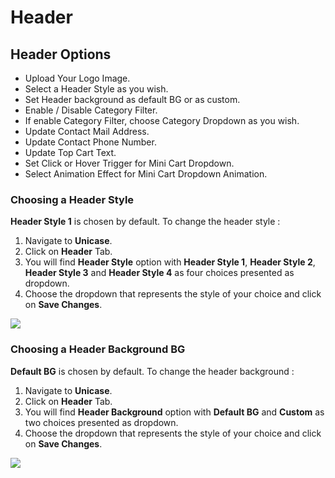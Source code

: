 # Header

## Header Options

* Upload Your Logo Image.
* Select a Header Style as you wish.
* Set Header background as default BG or as custom.
* Enable / Disable Category Filter.
* If enable Category Filter, choose Category Dropdown as you wish.
* Update Contact Mail Address.
* Update Contact Phone Number.
* Update Top Cart Text.
* Set Click or Hover Trigger for Mini Cart Dropdown.
* Select Animation Effect for Mini Cart Dropdown Animation.


### Choosing a Header Style

**Header Style 1** is chosen by default. To change the header style :

1. Navigate to **Unicase**.
2. Click on **Header** Tab.
3.  You will find **Header Style** option with **Header Style 1**,  **Header Style 2**, **Header Style 3** and **Header Style 4** as four choices presented as dropdown.
4. Choose the dropdown that represents the style of your choice and click on **Save Changes**.

![](http://transvelo.github.io/unicase/docs/images/choose-header-style.png)


### Choosing a Header Background BG

**Default BG** is chosen by default. To change the header background :

1. Navigate to **Unicase**.
2. Click on **Header** Tab.
3. You will find **Header Background** option with **Default BG** and **Custom** as two choices presented as dropdown.
4. Choose the dropdown that represents the style of your choice and click on **Save Changes**.

![](http://transvelo.github.io/unicase/docs/images/choose-header-background.png)




